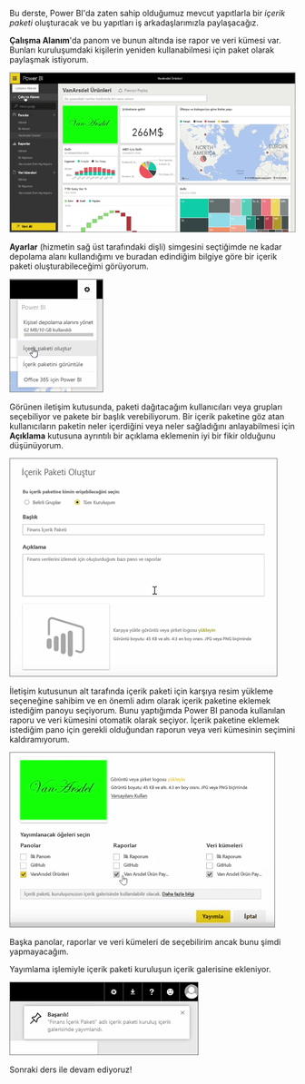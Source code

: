 Bu derste, Power BI'da zaten sahip olduğumuz mevcut yapıtlarla bir *içerik paketi* oluşturacak ve bu yapıtları iş arkadaşlarımızla paylaşacağız.

**Çalışma Alanım**'da panom ve bunun altında ise rapor ve veri kümesi var. Bunları kuruluşumdaki kişilerin yeniden kullanabilmesi için paket olarak paylaşmak istiyorum.

![Power BI'da paylaşım ve işbirliği](./media/6-2-create-content-packs/pbi_learn06_02myworkspacenohilite.png)

**Ayarlar** (hizmetin sağ üst tarafındaki dişli) simgesini seçtiğimde ne kadar depolama alanı kullandığımı ve buradan edindiğim bilgiye göre bir içerik paketi oluşturabileceğimi görüyorum.

![Power BI'da paylaşım ve işbirliği](./media/6-2-create-content-packs/pbi_learn06_02options.png)

Görünen iletişim kutusunda, paketi dağıtacağım kullanıcıları veya grupları seçebiliyor ve pakete bir başlık verebiliyorum. Bir içerik paketine göz atan kullanıcıların paketin neler içerdiğini veya neler sağladığını anlayabilmesi için **Açıklama** kutusuna ayrıntılı bir açıklama eklemenin iyi bir fikir olduğunu düşünüyorum.

![Power BI'da paylaşım ve işbirliği](./media/6-2-create-content-packs/pbi_learn06_02create_contpktop.png)

İletişim kutusunun alt tarafında içerik paketi için karşıya resim yükleme seçeneğine sahibim ve en önemli adım olarak içerik paketine eklemek istediğim panoyu seçiyorum. Bunu yaptığımda Power BI panoda kullanılan raporu ve veri kümesini otomatik olarak seçiyor. İçerik paketine eklemek istediğim pano için gerekli olduğundan raporun veya veri kümesinin seçimini kaldıramıyorum.

![Power BI'da paylaşım ve işbirliği](./media/6-2-create-content-packs/pbi_learn06_02create_contpk2ndhalf.png)

Başka panolar, raporlar ve veri kümeleri de seçebilirim ancak bunu şimdi yapmayacağım.

Yayımlama işlemiyle içerik paketi kuruluşun içerik galerisine ekleniyor.

![Power BI'da paylaşım ve işbirliği](./media/6-2-create-content-packs/pbi_learn06_02contpksuccess.png)

Sonraki ders ile devam ediyoruz!

